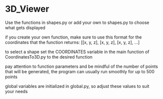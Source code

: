 # 3D_Viewer

Use the functions in shapes.py or add your own to shapes.py to choose what gets displayed

if you create your own function, make sure to use this format for the coordinates that the function returns:
  [[x, y, z], [x, y, z], [x, y, z], ...]

to select a shape set the COORDINATES variable in the main function of CoordinatesTo3D.py to the desired function

pay attention to function parameters and be mindful of the number of points that will be generated, the program can usually 
run smoothly for up to 500 points

global variables are initialized in global.py, so adjust these values to suit your needs
